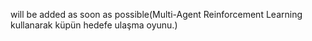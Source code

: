 will be added as soon as possible(Multi-Agent Reinforcement Learning kullanarak küpün hedefe ulaşma oyunu.)
